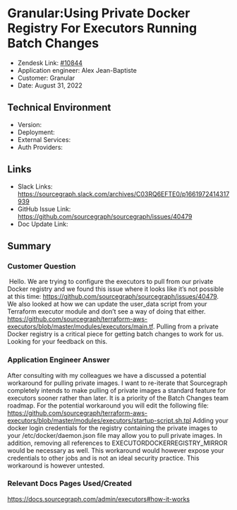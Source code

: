 ​
# Granular:Using Private Docker Registry For Executors Running Batch Changes <!-- Ticket Title  Hint: include keywords to make it searchable -->

- Zendesk Link: [#10844](https://sourcegraph.zendesk.com/agent/tickets/10844)
- Application engineer: Alex Jean-Baptiste
- Customer: Granular <!-- Redact if this contains personally identifying information -->
- Date: August 31, 2022

<!-- Data populated from integration, speak to Ben Gordon or Michael Bali if not working -->
<!-- During Internal team trial, fill missing data manually (we are waiting for all data to sync) -->

## Technical Environment
- Version: ​
- Deployment:
- External Services:
- Auth Providers:


## Links
<!-- Data for application engineer manual entry -->
- Slack Links: https://sourcegraph.slack.com/archives/C03RQ6EFTE0/p1661972414317939
- GitHub Issue Link: https://github.com/sourcegraph/sourcegraph/issues/40479
- Doc Update Link:

## Summary
### Customer Question
​
​Hello. We are trying to configure the executors to pull from our private Docker registry and we found this issue where it looks like it’s not possible at this time: https://github.com/sourcegraph/sourcegraph/issues/40479.
We also looked at how we can update the user_data script from your Terraform executor module and don’t see a way of doing that either. https://github.com/sourcegraph/terraform-aws-executors/blob/master/modules/executors/main.tf. Pulling from a private Docker registry is a critical piece for getting batch changes to work for us. Looking for your feedback on this.

### Application Engineer Answer
​After consulting with my colleagues we have a discussed a potential workaround for pulling private images.
I want to re-iterate that Sourcegraph completely intends to make pulling of private images a standard feature for executors sooner rather than later. It is a priority of the Batch Changes team roadmap.
For the potential workaround you will edit the following file: https://github.com/sourcegraph/terraform-aws-executors/blob/master/modules/executors/startup-script.sh.tpl
Adding your docker login credentials for the registry containing the private images to your /etc/docker/daemon.json file may allow you to pull private images.
In addition, removing all references to EXECUTORDOCKERREGISTRY_MIRROR would be necessary as well.
This workaround would however expose your credentials to other jobs and is not an ideal security practice.
This workaround is however untested.
​
### Relevant Docs Pages Used/Created
https://docs.sourcegraph.com/admin/executors#how-it-works
<!-- Once complete, upload a copy to https://github.com/sourcegraph/support-tools-internal/tree/main/resolved-tickets as a .md file -->
<!-- Name the file 10844.md -->
